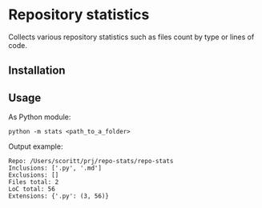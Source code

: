 # Repository statistics

Collects various repository statistics such as files count by type or lines of code.

## Installation

## Usage

As Python module:
```shell
python -m stats <path_to_a_folder> 
```

Output example:
```shell
Repo: /Users/scoritt/prj/repo-stats/repo-stats
Inclusions: ['.py', '.md']
Exclusions: []
Files total: 2
LoC total: 56
Extensions: {'.py': (3, 56)}
```
